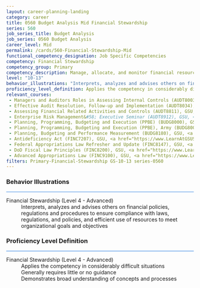 ```yaml
---
layout: career-planning-landing
category: career
title: 0560 Budget Analysis Mid Financial Stewardship
series: 560
job_series_title: Budget Analysis
job_series: 0560 Budget Analysis
career_level: Mid
permalink: /cards/560-Financial-Stewardship-Mid
functional_competency_designation: Job Specific Competencies
competency: Financial Stewardship
competency_group: Primary
competency_description: Manage, allocate, and monitor financial resources in compliance with laws, regulations, and policies, with sufficient transparency and appropriate internal controls to ensure these resources are efficiently applied to meet organizational goals and objectives, while considering the Federal Government's fiduciary duty to the Nation.
level: "10-13"
behavior_illustrations: "Interprets, analyzes and advises others on financial policies, regulations and procedures to ensure compliance with laws, regulations, and policies, and efficient use of resources to meet organizational goals and objectives"
proficiency_level_definition: Applies the competency in considerably difficult situations ? Generally requires little or no guidance ? Demonstrates broad understanding of concepts and processes
relevant_courses: 
 - Managers and Auditors Roles in Assessing Internal Controls (AUDT8003), GSU, <a href="https://www.LearnAtGSUSA.com/AUDT8018">https://www.LearnAtGSUSA.com/AUDT8018</a>
 - Effective Audit Resolution, Follow-up and Implementation (AUDT8034), GSU, <a href="https://www.LearnAtGSUSA.com/AUDT8041">https://www.LearnAtGSUSA.com/AUDT8041</a>
 - Assessing Financial Related Activities and Controls (AUDT8811), GSU, <a href="https://www.LearnAtGSUSA.com/AUDT8822">https://www.LearnAtGSUSA.com/AUDT8822</a>
 - Enterprise Risk Management&#58; Executive Seminar (AUDT8912), GSU, <a href="https://www.LearnAtGSUSA.com/AUDT8919">https://www.LearnAtGSUSA.com/AUDT8919</a>
 - Planning, Programming, Budgeting and Execution (PPBE) (BUDG8000), GSU, <a href="https://www.LearnAtGSUSA.com/BUDG8007">https://www.LearnAtGSUSA.com/BUDG8007</a>
 - Planning, Programming, Budgeting and Execution (PPBE), Army (BUDG8001), GSU, <a href="https://www.LearnAtGSUSA.com/BUDG8012">https://www.LearnAtGSUSA.com/BUDG8012</a>
 - Planning, Budgeting and Performance Measurement (BUDG8180), GSU, <a href="https://www.LearnAtGSUSA.com/BUDG8187">https://www.LearnAtGSUSA.com/BUDG8187</a>
 - Antideficiency Act (FINC7207), GSU, <a href="https://www.LearnAtGSUSA.com/FINC7214">https://www.LearnAtGSUSA.com/FINC7214</a>
 - Federal Appropriations Law Refresher and Update (FINC8147), GSU, <a href="https://www.LearnAtGSUSA.com/FINC8154">https://www.LearnAtGSUSA.com/FINC8154</a>
 - DoD Fiscal Law Principles (FINC8200), GSU, <a href="https://www.LearnAtGSUSA.com/FINC8211">https://www.LearnAtGSUSA.com/FINC8211</a>
 - Advanced Appropriations Law (FINC9100), GSU, <a href="https://www.LearnAtGSUSA.com/FINC9107">https://www.LearnAtGSUSA.com/FINC9107</a>
filters: Primary-Financial-Stewardship GS-10-13 series-0560
---
```


<div class="desktop:grid-col-6 margin-y-3">
  <div class="border-top-2 bg-white padding-3 shadow-5 height-full members-hover border-1px button-border border-top-blue radius-lg card-text-color">
    <h3>Behavior Illustrations</h3>
    <hr style="background-color: #1b74e0 !important;"/>
    <dl class="text-base card-content-color"><dt>Financial Stewardship (Level 4 - Advanced)</dt><dd>Interprets, analyzes and advises others on financial policies, regulations and procedures to ensure compliance with laws, regulations, and policies, and efficient use of resources to meet organizational goals and objectives</dd></dl>
  </div>
</div>
<div class="desktop:grid-col-6 margin-y-3">
  <div class="border-top-2 bg-white padding-3 shadow-5 height-full members-hover border-1px button-border border-top-blue radius-lg card-text-color">
    <h3>Proficiency Level Definition</h3>
     <hr style="background-color: #1b74e0 !important;"/>
    <dl class="text-base card-content-color"><dt>Financial Stewardship (Level 4 - Advanced)</dt><dd>Applies the competency in considerably difficult situations </dd><dd> Generally requires little or no guidance </dd><dd> Demonstrates broad understanding of concepts and processes</dd></dl>
  </div>
</div>